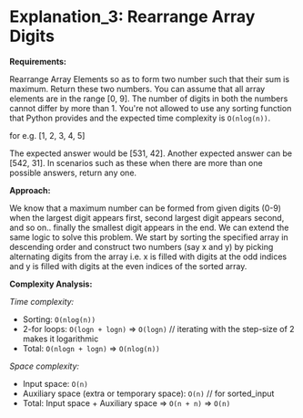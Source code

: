 # Explanation_3: Rearrange Array Digits

**Requirements:**

Rearrange Array Elements so as to form two number such that their sum is maximum. Return these two numbers. You can assume that all array elements are in the range [0, 9]. The number of digits in both the numbers cannot differ by more than 1. You're not allowed to use any sorting function that Python provides and the expected time complexity is `O(nlog(n))`.

for e.g. [1, 2, 3, 4, 5]

The expected answer would be [531, 42]. Another expected answer can be [542, 31]. In scenarios such as these when there are more than one possible answers, return any one.



**Approach:**

We know that a maximum number can be formed from given digits (0-9) when the largest digit appears first, second largest digit appears second, and so on.. finally the smallest digit appears in the end. We can extend the same logic to solve this problem. We start by sorting the specified array in descending order and construct two numbers (say x and y) by picking alternating digits from the array i.e. x is filled with digits at the odd indices and y is filled with digits at the even indices of the sorted array.



**Complexity Analysis:**

*Time complexity:*

- Sorting: `O(nlog(n))`
- 2-for loops: `O(logn + logn)` => `O(logn)` // iterating with the step-size of 2 makes it logarithmic
- Total: `O(nlogn + logn)` => `O(nlog(n))`

*Space complexity:*

- Input space: `O(n)`
- Auxiliary space (extra or temporary space): `O(n)` // for sorted_input
- Total: Input space + Auxiliary space => `O(n + n)` => `O(n)`
